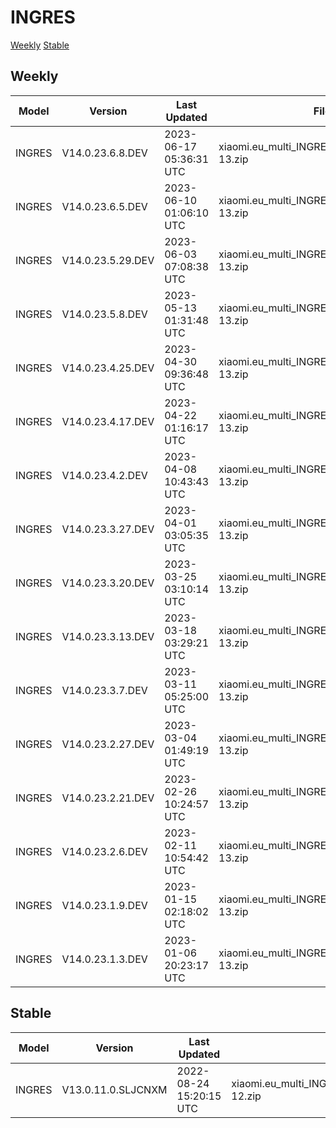# INGRES
[Weekly](#Weekly)  [Stable](#Stable)
## Weekly
| Model | Version | Last Updated | File Name | Size | Download Link |
| ---- | ---- | ---- | ---- | ---- | ---- |
| INGRES | V14.0.23.6.8.DEV | 2023-06-17 05:36:31 UTC | xiaomi.eu_multi_INGRES_V14.0.23.6.8.DEV_v14-13.zip | 5.1 GB | [SourceForge](https://sourceforge.net/projects/xiaomi-eu-multilang-miui-roms/files/xiaomi.eu/MIUI-WEEKLY-RELEASES/V14.0.23.6.8.DEV/xiaomi.eu_multi_INGRES_V14.0.23.6.8.DEV_v14-13.zip/download) |
| INGRES | V14.0.23.6.5.DEV | 2023-06-10 01:06:10 UTC | xiaomi.eu_multi_INGRES_V14.0.23.6.5.DEV_v14-13.zip | 5.0 GB | [SourceForge](https://sourceforge.net/projects/xiaomi-eu-multilang-miui-roms/files/xiaomi.eu/MIUI-WEEKLY-RELEASES/V14.0.23.6.5.DEV/xiaomi.eu_multi_INGRES_V14.0.23.6.5.DEV_v14-13.zip/download) |
| INGRES | V14.0.23.5.29.DEV | 2023-06-03 07:08:38 UTC | xiaomi.eu_multi_INGRES_V14.0.23.5.29.DEV_v14-13.zip | 5.0 GB | [SourceForge](https://sourceforge.net/projects/xiaomi-eu-multilang-miui-roms/files/xiaomi.eu/MIUI-WEEKLY-RELEASES/V14.0.23.5.29.DEV/xiaomi.eu_multi_INGRES_V14.0.23.5.29.DEV_v14-13.zip/download) |
| INGRES | V14.0.23.5.8.DEV | 2023-05-13 01:31:48 UTC | xiaomi.eu_multi_INGRES_V14.0.23.5.8.DEV_v14-13.zip | 5.0 GB | [SourceForge](https://sourceforge.net/projects/xiaomi-eu-multilang-miui-roms/files/xiaomi.eu/MIUI-WEEKLY-RELEASES/V14.0.23.5.8.DEV/xiaomi.eu_multi_INGRES_V14.0.23.5.8.DEV_v14-13.zip/download) |
| INGRES | V14.0.23.4.25.DEV | 2023-04-30 09:36:48 UTC | xiaomi.eu_multi_INGRES_V14.0.23.4.25.DEV_v14-13.zip | 5.0 GB | [SourceForge](https://sourceforge.net/projects/xiaomi-eu-multilang-miui-roms/files/xiaomi.eu/MIUI-WEEKLY-RELEASES/V14.0.23.4.25.DEV/xiaomi.eu_multi_INGRES_V14.0.23.4.25.DEV_v14-13.zip/download) |
| INGRES | V14.0.23.4.17.DEV | 2023-04-22 01:16:17 UTC | xiaomi.eu_multi_INGRES_V14.0.23.4.17.DEV_v14-13.zip | 5.1 GB | [SourceForge](https://sourceforge.net/projects/xiaomi-eu-multilang-miui-roms/files/xiaomi.eu/MIUI-WEEKLY-RELEASES/V14.0.23.4.17.DEV/xiaomi.eu_multi_INGRES_V14.0.23.4.17.DEV_v14-13.zip/download) |
| INGRES | V14.0.23.4.2.DEV | 2023-04-08 10:43:43 UTC | xiaomi.eu_multi_INGRES_V14.0.23.4.2.DEV_v14-13.zip | 5.1 GB | [SourceForge](https://sourceforge.net/projects/xiaomi-eu-multilang-miui-roms/files/xiaomi.eu/MIUI-WEEKLY-RELEASES/V14.0.23.4.2.DEV/xiaomi.eu_multi_INGRES_V14.0.23.4.2.DEV_v14-13.zip/download) |
| INGRES | V14.0.23.3.27.DEV | 2023-04-01 03:05:35 UTC | xiaomi.eu_multi_INGRES_V14.0.23.3.27.DEV_v14-13.zip | 5.1 GB | [SourceForge](https://sourceforge.net/projects/xiaomi-eu-multilang-miui-roms/files/xiaomi.eu/MIUI-WEEKLY-RELEASES/V14.0.23.3.27.DEV/xiaomi.eu_multi_INGRES_V14.0.23.3.27.DEV_v14-13.zip/download) |
| INGRES | V14.0.23.3.20.DEV | 2023-03-25 03:10:14 UTC | xiaomi.eu_multi_INGRES_V14.0.23.3.20.DEV_v14-13.zip | 5.1 GB | [SourceForge](https://sourceforge.net/projects/xiaomi-eu-multilang-miui-roms/files/xiaomi.eu/MIUI-WEEKLY-RELEASES/V14.0.23.3.20.DEV/xiaomi.eu_multi_INGRES_V14.0.23.3.20.DEV_v14-13.zip/download) |
| INGRES | V14.0.23.3.13.DEV | 2023-03-18 03:29:21 UTC | xiaomi.eu_multi_INGRES_V14.0.23.3.13.DEV_v14-13.zip | 5.1 GB | [SourceForge](https://sourceforge.net/projects/xiaomi-eu-multilang-miui-roms/files/xiaomi.eu/MIUI-WEEKLY-RELEASES/V14.0.23.3.13.DEV/xiaomi.eu_multi_INGRES_V14.0.23.3.13.DEV_v14-13.zip/download) |
| INGRES | V14.0.23.3.7.DEV | 2023-03-11 05:25:00 UTC | xiaomi.eu_multi_INGRES_V14.0.23.3.7.DEV_v14-13.zip | 5.1 GB | [SourceForge](https://sourceforge.net/projects/xiaomi-eu-multilang-miui-roms/files/xiaomi.eu/MIUI-WEEKLY-RELEASES/V14.0.23.3.7.DEV/xiaomi.eu_multi_INGRES_V14.0.23.3.7.DEV_v14-13.zip/download) |
| INGRES | V14.0.23.2.27.DEV | 2023-03-04 01:49:19 UTC | xiaomi.eu_multi_INGRES_V14.0.23.2.27.DEV_v14-13.zip | 5.1 GB | [SourceForge](https://sourceforge.net/projects/xiaomi-eu-multilang-miui-roms/files/xiaomi.eu/MIUI-WEEKLY-RELEASES/V14.0.23.2.27.DEV/xiaomi.eu_multi_INGRES_V14.0.23.2.27.DEV_v14-13.zip/download) |
| INGRES | V14.0.23.2.21.DEV | 2023-02-26 10:24:57 UTC | xiaomi.eu_multi_INGRES_V14.0.23.2.21.DEV_v14-13.zip | 5.1 GB | [SourceForge](https://sourceforge.net/projects/xiaomi-eu-multilang-miui-roms/files/xiaomi.eu/MIUI-WEEKLY-RELEASES/V14.0.23.2.21.DEV/xiaomi.eu_multi_INGRES_V14.0.23.2.21.DEV_v14-13.zip/download) |
| INGRES | V14.0.23.2.6.DEV | 2023-02-11 10:54:42 UTC | xiaomi.eu_multi_INGRES_V14.0.23.2.6.DEV_v14-13.zip | 5.1 GB | [SourceForge](https://sourceforge.net/projects/xiaomi-eu-multilang-miui-roms/files/xiaomi.eu/MIUI-WEEKLY-RELEASES/V14.0.23.2.6.DEV/xiaomi.eu_multi_INGRES_V14.0.23.2.6.DEV_v14-13.zip/download) |
| INGRES | V14.0.23.1.9.DEV | 2023-01-15 02:18:02 UTC | xiaomi.eu_multi_INGRES_V14.0.23.1.9.DEV_v14-13.zip | 4.9 GB | [SourceForge](https://sourceforge.net/projects/xiaomi-eu-multilang-miui-roms/files/xiaomi.eu/MIUI-WEEKLY-RELEASES/V14.0.23.1.9.DEV/xiaomi.eu_multi_INGRES_V14.0.23.1.9.DEV_v14-13.zip/download) |
| INGRES | V14.0.23.1.3.DEV | 2023-01-06 20:23:17 UTC | xiaomi.eu_multi_INGRES_V14.0.23.1.3.DEV_v14-13.zip | 4.7 GB | [SourceForge](https://sourceforge.net/projects/xiaomi-eu-multilang-miui-roms/files/xiaomi.eu/MIUI-WEEKLY-RELEASES/V14.0.23.1.3.DEV/xiaomi.eu_multi_INGRES_V14.0.23.1.3.DEV_v14-13.zip/download) |
## Stable
| Model | Version | Last Updated | File Name | Size | Download Link |
| ---- | ---- | ---- | ---- | ---- | ---- |
| INGRES | V13.0.11.0.SLJCNXM | 2022-08-24 15:20:15 UTC | xiaomi.eu_multi_INGRES_V13.0.11.0.SLJCNXM_v13-12.zip | 4.4 GB | [SourceForge](https://sourceforge.net/projects/xiaomi-eu-multilang-miui-roms/files/xiaomi.eu/MIUI-STABLE-RELEASES/MIUIv13/xiaomi.eu_multi_INGRES_V13.0.11.0.SLJCNXM_v13-12.zip/download) |
